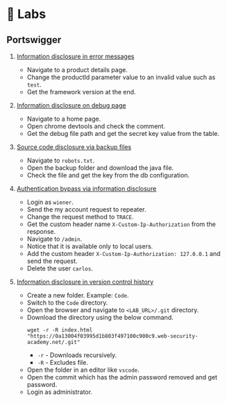 # 🧪 Labs

## Portswigger

1.  [Information disclosure in error messages](https://portswigger.net/web-security/information-disclosure/exploiting/lab-infoleak-in-error-messages)
    - Navigate to a product details page.
    - Change the productId parameter value to an invalid value such as `test`.
    - Get the framework version at the end.

2.  [Information disclosure on debug page](https://portswigger.net/web-security/information-disclosure/exploiting/lab-infoleak-on-debug-page)
    - Navigate to a home page.
    - Open chrome devtools and check the comment. 
    - Get the debug file path and get the secret key value from the table.

3.  [Source code disclosure via backup files](https://portswigger.net/web-security/information-disclosure/exploiting/lab-infoleak-via-backup-files)
    - Navigate to `robots.txt`.
    - Open the backup folder and download the java file.
    - Check the file and get the key from the db configuration.

4.  [Authentication bypass via information disclosure](https://portswigger.net/web-security/information-disclosure/exploiting/lab-infoleak-authentication-bypass)
    - Login as `wiener`.
    - Send the my account request to repeater.
    - Change the request method to `TRACE`.
    - Get the custom header name `X-Custom-Ip-Authorization` from the response.
    - Navigate to `/admin`.
    - Notice that it is available only to local users.
    - Add the custom header `X-Custom-Ip-Authorization: 127.0.0.1` and send the request.
    - Delete the user `carlos`.

5.  [Information disclosure in version control history](https://portswigger.net/web-security/information-disclosure/exploiting/lab-infoleak-in-version-control-history)
    - Create a new folder. Example: `Code`.
    - Switch to the `Code` directory.
    - Open the browser and navigate to `<LAB_URL>/.git` directory.
    - Download the directory using the below command.
        ```
        wget -r -R index.html "https://0a13004f03995d1b803f497100c900c9.web-security-academy.net/.git"
        ```
        - `-r` - Downloads recursively.
        - `-R` - Excludes file.
    - Open the folder in an editor like `vscode`.
    - Open the commit which has the admin password removed and get password.
    - Login as administrator.
